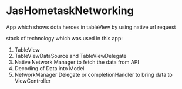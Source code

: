# JasHometaskNetworking
App which shows dota heroes in tableView by using native url request

stack of technology which was used in this app: 
1) TableView
2) TableViewDataSource and TableViewDelegate
3) Native Network Manager to fetch the data from API
4) Decoding of Data into Model
5) NetworkManager Delegate or completionHandler to bring data to ViewController
